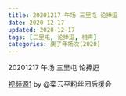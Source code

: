 ```yaml
---
title: 20201217 午场 三里屯 论捧逗 
date: 2020-12-17
updated: 2020-12-17
tags: [三里屯, 论捧逗, 相声] 
categories: 庚子年场次(2020) 
---
```

20201217 午场 三里屯 论捧逗 



[视频源1](https://weibo.com/6574451359/JyTBcBrc7) by @栾云平粉丝团后援会

